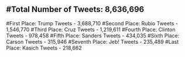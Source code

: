 #Total Number of Tweets: 8,636,696 
---
#First Place: Trump Tweets - 3,688,710
#Second Place: Rubio Tweets - 1,546,770
#Third Place: Cruz Tweets - 1,219,611
#Fourth Place: Clinton Tweets - 978,458
#Fifth Place: Sanders Tweets - 434,035
#Sixth Place: Carson Tweets - 315,946
#Seventh Place: Jeb! Tweets - 235,489
#Last Place: Kasich Tweets - 218,662
